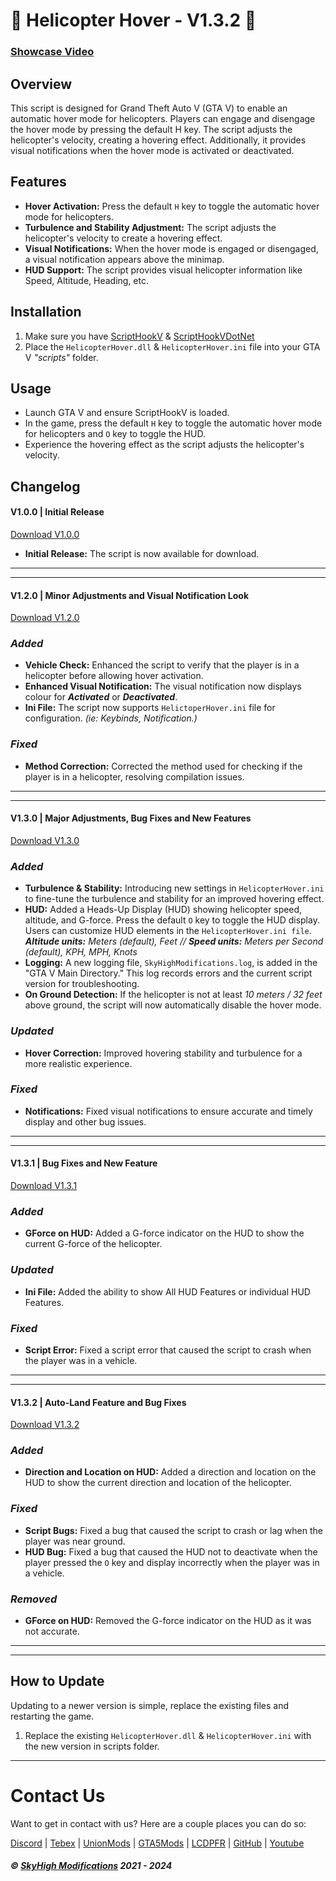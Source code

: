 # 🚁 Helicopter Hover - V1.3.2 🚁

### [Showcase Video](https://youtu.be/p0dRtj0-PyY)

## Overview

This script is designed for Grand Theft Auto V (GTA V) to enable an automatic hover mode for helicopters. Players can engage and disengage the hover mode by pressing the default H key. The script adjusts the helicopter's velocity, creating a hovering effect. Additionally, it provides visual notifications when the hover mode is activated or deactivated.

## Features

- **Hover Activation:** Press the default `H` key to toggle the automatic hover mode for helicopters.
- **Turbulence and Stability Adjustment:** The script adjusts the helicopter's velocity to create a hovering effect.
- **Visual Notifications:** When the hover mode is engaged or disengaged, a visual notification appears above the minimap.
- **HUD Support:** The script provides visual helicopter information like Speed, Altitude, Heading, etc.

## Installation

1. Make sure you have [ScriptHookV](http://www.dev-c.com/gtav/scripthookv/) & [ScriptHookVDotNet](https://github.com/scripthookvdotnet/scripthookvdotnet)
2. Place the `HelicopterHover.dll` & `HelicopterHover.ini` file into your GTA V *"scripts"* folder.

## Usage

- Launch GTA V and ensure ScriptHookV is loaded.
- In the game, press the default `H` key to toggle the automatic hover mode for helicopters and `O` key to toggle the HUD.
- Experience the hovering effect as the script adjusts the helicopter's velocity.

## Changelog

#### V1.0.0 | Initial Release
[Download V1.0.0](https://github.com/SkyHighModifications/HelicopterHover/releases/tag/1.0.0)
- **Initial Release:** The script is now available for download.
---
---
#### V1.2.0 | Minor Adjustments and Visual Notification Look
[Download V1.2.0](https://github.com/SkyHighModifications/HelicopterHover/releases/tag/1.2)

### *Added*
- **Vehicle Check:** Enhanced the script to verify that the player is in a helicopter before allowing hover activation. 
- **Enhanced Visual Notification:** The visual notification now displays colour for __*Activated*__ or __*Deactivated*__.
- **Ini File:** The script now supports `HelictoperHover.ini` file for configuration. *(ie: Keybinds, Notification.)*

### *Fixed*
- **Method Correction:** Corrected the method used for checking if the player is in a helicopter, resolving compilation issues.
---
---
#### V1.3.0 | Major Adjustments, Bug Fixes and New Features
[Download V1.3.0](https://github.com/SkyHighModifications/HelicopterHover/releases/tag/1.3.0)
### *Added*
- **Turbulence & Stability:** Introducing new settings in `HelicopterHover.ini` to fine-tune the turbulence and stability for an improved hovering effect.
- **HUD:** Added a Heads-Up Display (HUD) showing helicopter speed, altitude, and G-force. Press the default `O` key to toggle the HUD display. Users can customize HUD elements in the `HelicopterHover.ini file`.
***Altitude units:** Meters (default), Feet // **Speed units:** Meters per Second (default), KPH, MPH, Knots*
- **Logging:** A new logging file, `SkyHighModifications.log`, is added in the "GTA V Main Directory." This log records errors and the current script version for troubleshooting.
- **On Ground Detection:** If the helicopter is not at least *10 meters / 32 feet* above ground, the script will now automatically disable the hover mode.

### *Updated*
- **Hover Correction:** Improved hovering stability and turbulence for a more realistic experience.

### *Fixed*
- **Notifications:** Fixed visual notifications to ensure accurate and timely display and other bug issues.
---
---
#### V1.3.1 | Bug Fixes and New Feature
[Download V1.3.1](https://github.com/SkyHighModifications/HelicopterHover/releases/tag/1.3.1)
### *Added*
- **GForce on HUD:** Added a G-force indicator on the HUD to show the current G-force of the helicopter.

### *Updated*
- **Ini File:** Added the ability to show All HUD Features or individual HUD Features.

### *Fixed*
- **Script Error:** Fixed a script error that caused the script to crash when the player was in a vehicle.
---
---
#### V1.3.2 | Auto-Land Feature and Bug Fixes
[Download V1.3.2](https://github.com/SkyHighModifications/HelicopterHover/releases/tag/1.3.2)
### *Added*
- **Direction and Location on HUD:** Added a direction and location on the HUD to show the current direction and location of the helicopter.

### *Fixed*
- **Script Bugs:** Fixed a bug that caused the script to crash or lag when the player was near ground.
- **HUD Bug:** Fixed a bug that caused the HUD not to deactivate when the player pressed the `O` key and display incorrectly when the player was in a vehicle.

### *Removed*
- **GForce on HUD:** Removed the G-force indicator on the HUD as it was not accurate.
---
---
## How to Update
Updating to a newer version is simple, replace the existing files and restarting the game.
1. Replace the existing `HelicopterHover.dll` & `HelicopterHover.ini` with the new version in scripts folder.
---

# Contact Us
Want to get in contact with us? Here are a couple places you can do so:

[Discord](https://discord.gg/tKQgdQuJYF) | [Tebex](https://skyhigh-modifications.tebex.io/) | [UnionMods](https://unionmods.com/viewauthor?author=592) | [GTA5Mods](https://www.gta5-mods.com/users/BerkshireMods) | [LCDPFR](https://www.lcpdfr.com/profile/465231-skyhigh-modifications/) | [GitHub](https://github.com/SkyHighModifications) | [Youtube](https://www.youtube.com/@SkyHighModifications)

##### © [SkyHigh Modifications](https://discord.gg/tKQgdQuJYF) 2021 - 2024

